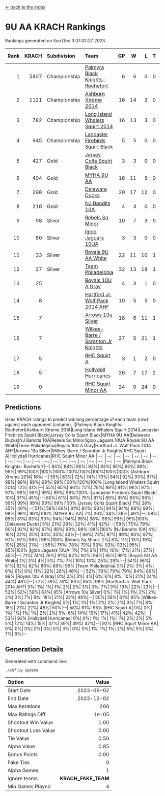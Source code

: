 [<- back to the index](readme.md)
# 9U AA KRACH Rankings
Rankings generated on Sun Dec  3 07:02:27 2023.

Rank|KRACH|Subdivision|Team|GP|W|L|T|OTW|OTL|SoS|Exp Wins|Win Diff
---:|---:|:---|:---|---:|---:|---:|---:|---:|---:|---:|---:|---:
1|5807|Championship|[Palmyra Black Knights- Rochefort](https://gamesheetstats.com/seasons/3659/teams/140260/schedule)|6|6|0|0|0|0|134|6.8|-0.0
2|1121|Championship|[Ashburn Xtreme 2014](https://gamesheetstats.com/seasons/3659/teams/140217/schedule)|16|14|2|0|0|0|201|14.8|-0.0
3|782|Championship|[Long Island Whalers Squirt 2014](https://gamesheetstats.com/seasons/3659/teams/140221/schedule)|16|13|3|0|1|0|262|13.8|-0.0
4|645|Championship|[Lancaster Firebirds Squirt Black](https://gamesheetstats.com/seasons/3659/teams/140256/schedule)|5|5|0|0|0|0|17|5.9|0.0
5|427|Gold|[Jersey Colts Squirt Black](https://gamesheetstats.com/seasons/3659/teams/140254/schedule)|3|3|0|0|0|0|17|3.9|0.0
6|404|Gold|[MYHA 9U AA](https://gamesheetstats.com/seasons/3659/teams/140222/schedule)|16|11|5|0|2|0|300|11.8|-0.0
7|298|Gold|[Delaware Ducks](https://gamesheetstats.com/seasons/3659/teams/140218/schedule)|29|17|12|0|0|3|889|17.8|-0.0
8|218|Gold|[NJ Bandits 10A](https://gamesheetstats.com/seasons/3659/teams/140259/schedule)|4|4|0|0|0|0|7|4.9|0.0
9|98|Silver|[Rebels Sq Minor](https://gamesheetstats.com/seasons/3659/teams/140223/schedule)|10|7|3|0|1|1|164|7.9|0.0
10|80|Silver|[Igloo Jaguars 10UA](https://gamesheetstats.com/seasons/3659/teams/140253/schedule)|3|3|0|0|0|0|3|3.9|0.0
11|33|Silver|[Royals 9U AA White](https://gamesheetstats.com/seasons/3659/teams/140225/schedule)|22|11|10|1|0|0|195|12.4|0.0
12|27|Silver|[Team Philadelphia](https://gamesheetstats.com/seasons/3659/teams/140226/schedule)|32|13|18|1|2|1|457|14.4|0.0
13|25||[Royals 10U A Gray](https://gamesheetstats.com/seasons/3659/teams/140262/schedule)|4|3|1|0|0|0|9|3.9|0.0
14|8||[Hartford Jr. Wolf Pack 2014 AHF](https://gamesheetstats.com/seasons/3659/teams/140219/schedule)|10|5|5|0|0|0|80|5.9|0.0
15|7||[Arrows 10u Silver](https://gamesheetstats.com/seasons/3659/teams/140216/schedule)|18|6|11|1|0|0|171|7.4|0.0
16|7||[Wilkes-Barre / Scranton Jr Knights](https://gamesheetstats.com/seasons/3659/teams/140228/schedule)|27|5|21|1|0|1|629|6.4|0.0
17|5||[RHC Squirt A](https://gamesheetstats.com/seasons/3659/teams/140261/schedule)|3|1|2|0|0|0|11|1.9|0.0
18|5||[Hollydell Hurricanes](https://gamesheetstats.com/seasons/3659/teams/140220/schedule)|26|7|17|2|0|0|88|8.9|0.0
19|0||[RHC Squirt Minor AA](https://gamesheetstats.com/seasons/3659/teams/140224/schedule)|24|0|24|0|0|0|118|0.9|0.0

## Predictions
Uses KRACH ratings to predict winning percentage of each team (row) against each opponent (column).
||Palmyra Black Knights- Rochefort|Ashburn Xtreme 2014|Long Island Whalers Squirt 2014|Lancaster Firebirds Squirt Black|Jersey Colts Squirt Black|MYHA 9U AA|Delaware Ducks|NJ Bandits 10A|Rebels Sq Minor|Igloo Jaguars 10UA|Royals 9U AA White|Team Philadelphia|Royals 10U A Gray|Hartford Jr. Wolf Pack 2014 AHF|Arrows 10u Silver|Wilkes-Barre / Scranton Jr Knights|RHC Squirt A|Hollydell Hurricanes|RHC Squirt Minor AA
| --: | --: | --: | --: | --: | --: | --: | --: | --: | --: | --: | --: | --: | --: | --: | --: | --: | --: | --: | --: 
|Palmyra Black Knights- Rochefort|--| 84%| 88%| 90%| 93%| 93%| 95%| 96%| 98%| 99%| 99%|100%|100%|100%|100%|100%|100%|100%|100%
|Ashburn Xtreme 2014| 16%|--| 59%| 63%| 72%| 74%| 79%| 84%| 92%| 93%| 97%| 98%| 98%| 99%| 99%| 99%|100%|100%|100%
|Long Island Whalers Squirt 2014| 12%| 41%|--| 55%| 65%| 66%| 72%| 78%| 89%| 91%| 96%| 97%| 97%| 99%| 99%| 99%| 99%| 99%|100%
|Lancaster Firebirds Squirt Black| 10%| 37%| 45%|--| 60%| 61%| 68%| 75%| 87%| 89%| 95%| 96%| 96%| 99%| 99%| 99%| 99%| 99%|100%
|Jersey Colts Squirt Black|  7%| 28%| 35%| 40%|--| 51%| 59%| 66%| 81%| 84%| 93%| 94%| 94%| 98%| 98%| 98%| 99%| 99%|100%
|MYHA 9U AA|  7%| 26%| 34%| 39%| 49%|--| 58%| 65%| 81%| 83%| 93%| 94%| 94%| 98%| 98%| 98%| 99%| 99%|100%
|Delaware Ducks|  5%| 21%| 28%| 32%| 41%| 42%|--| 58%| 75%| 79%| 90%| 92%| 92%| 97%| 98%| 98%| 98%| 98%|100%
|NJ Bandits 10A|  4%| 16%| 22%| 25%| 34%| 35%| 42%|--| 69%| 73%| 87%| 89%| 90%| 97%| 97%| 97%| 98%| 98%|100%
|Rebels Sq Minor|  2%|  8%| 11%| 13%| 19%| 19%| 25%| 31%|--| 55%| 75%| 78%| 79%| 93%| 93%| 93%| 95%| 95%|100%
|Igloo Jaguars 10UA|  1%|  7%|  9%| 11%| 16%| 17%| 21%| 27%| 45%|--| 71%| 74%| 76%| 91%| 92%| 92%| 94%| 95%| 99%
|Royals 9U AA White|  1%|  3%|  4%|  5%|  7%|  7%| 10%| 13%| 25%| 29%|--| 54%| 56%| 81%| 82%| 82%| 86%| 88%| 99%
|Team Philadelphia|  0%|  2%|  3%|  4%|  6%|  6%|  8%| 11%| 22%| 26%| 46%|--| 52%| 78%| 79%| 79%| 84%| 86%| 99%
|Royals 10U A Gray|  0%|  2%|  3%|  4%|  6%|  6%|  8%| 10%| 21%| 24%| 44%| 48%|--| 77%| 78%| 78%| 83%| 85%| 98%
|Hartford Jr. Wolf Pack 2014 AHF|  0%|  1%|  1%|  1%|  2%|  2%|  3%|  3%|  7%|  9%| 19%| 22%| 23%|--| 52%| 52%| 59%| 63%| 95%
|Arrows 10u Silver|  0%|  1%|  1%|  1%|  2%|  2%|  2%|  3%|  7%|  8%| 18%| 21%| 22%| 48%|--| 50%| 58%| 61%| 95%
|Wilkes-Barre / Scranton Jr Knights|  0%|  1%|  1%|  1%|  2%|  2%|  2%|  3%|  7%|  8%| 18%| 21%| 22%| 48%| 50%|--| 58%| 61%| 95%
|RHC Squirt A|  0%|  0%|  1%|  1%|  1%|  1%|  2%|  2%|  5%|  6%| 14%| 16%| 17%| 41%| 42%| 42%|--| 53%| 93%
|Hollydell Hurricanes|  0%|  0%|  1%|  1%|  1%|  1%|  2%|  2%|  5%|  5%| 12%| 14%| 15%| 37%| 39%| 39%| 47%|--| 92%
|RHC Squirt Minor AA|  0%|  0%|  0%|  0%|  0%|  0%|  0%|  0%|  0%|  1%|  1%|  1%|  2%|  5%|  5%|  5%|  7%|  8%|--

## Generation Details

Generated with command line:
```
./ahf.py update
```

| Option | Value |
| :----- | ----: |
| Start Date | 2023-09-02 |
| End Date | 2023-12-02 |
| Max Iterations | 200 |
| Max Ratings Diff | 1e-05 |
| Shootout Win Value | 1.00 |
| Shootout Loss Value | 0.00 |
| Tie Value | 0.50 |
| Alpha Value | 0.85 |
| Bonus Points | 0.00 |
| Fake Ties | 0 |
| Alpha Games | 1 |
| Ignore teams | __KRACH_FAKE_TEAM__ |
| Min Games Played | 4 |

